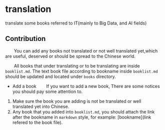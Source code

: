 # translation
translate some books referred  to IT(mainly to Big Data, and AI fields)

## Contribution

&ensp;&ensp;&ensp;&ensp;You can add any books not translated or not well translated yet,which are useful, deserved or should be
spread to the Chinese world. 

&ensp;&ensp;&ensp;&ensp;All books that under translating or to be translating are inside `booklist.md`. The text book file according to bookname inside `booklist.md` should be updated and located under `books` directory.

+ Add a book
&ensp;&ensp;&ensp;&ensp;If you want to add a new book, There are some notices you should pay some attention to.

1. Make sure the book you are adding is not be translated or well translated yet into Chinese.
2. Any book that you added into `booklist.md`, you should attach the link after the bookname in `markdown` style, for example:
[bookname](link refered to the book file).


